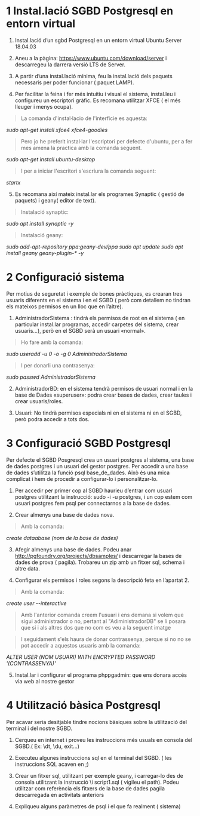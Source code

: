 # 1 Instal.lació SGBD Postgresql en entorn virtual

1. Instal.lació d’un sgbd Postgresql en un entorn virtual Ubuntu Server 18.04.03

2. Aneu a la pàgina: https://www.ubuntu.com/download/server i descarregeu la darrera versió LTS de Server.

3. A partir d’una instal.lació mínima, feu la instal.lació dels paquets necessaris per poder funcionar ( paquet LAMP).

4. Per facilitar la feina i fer més intuitiu i visual el sistema, instal.leu i configureu un escriptori gràfic. Es recomana utilitzar XFCE ( el més lleuger i menys ocupa).

>La comanda d'instal·lacio de l'interficie es aquesta:
 
*sudo apt-get install xfce4 xfce4-goodies*
>Pero jo he preferit instal·lar l'escriptori per defecte d'ubuntu, per a fer mes amena la practica amb la comanda seguent.

*sudo apt-get install ubuntu-desktop*
>I per a iniciar l'escritori s'escriura la comanda seguent:

*startx*

5. Es recomana així mateix instal.lar els programes Synaptic ( gestió de paquets) i geany( editor de text).

>Instalació synaptic:

*sudo apt install synaptic -y*
>Instalació geany:

*sudo add-apt-repository ppa:geany-dev/ppa*
*sudo apt update*
*sudo apt install geany geany-plugin-\* -y*



# 2 Configuració sistema

Per motius de seguretat i exemple de bones pràctiques, es crearan tres usuaris diferents en
el sistema i en el SGBD ( però com detallem no tindran els mateixos permisos en un lloc que en
l’altre).

1. AdministradorSistema : tindrà els permisos de root en el sistema ( en particular instal.lar programas, accedir carpetes del sistema, crear usuaris...), però en el SGBD serà un usuari «normal».

>Ho fare amb la comanda:

*sudo useradd -u 0 -o -g 0 AdministradorSistema*

>I per donarli una contrasenya:

*sudo passwd AdministradorSistema*

2. AdministradorBD: en el sistema tendrà permisos de usuari normal i en la base de Dades «superuser»: podra crear bases de dades, crear taules i crear usuaris/roles.

3. Usuari: No tindrà permisos especials ni en el sistema ni en el SGBD, però podra accedir a tots dos.

# 3 Configuració SGBD Postgresql

Per defecte el SGBD Posgresql crea un usuari postgres al sistema, una base de dades postgres i un usuari del gestor postgres. Per accedir a una base de dades s’utilitza la funció psql base_de_dades. Això és una mica complicat i hem de procedir a configurar-lo i personalitzar-lo.

1. Per accedir per primer cop al SGBD haurieu d’entrar com usuari postgres utilitzant la instrucció: sudo -i -u postgres, i un cop estem com usuari postgres fem psql per connectarnos a la base de dades.

2. Crear almenys una base de dades nova.

>Amb la comanda:

*create dataabase (nom de la base de dades)*


3. Afegir almenys una base de dades. Podeu anar http://pgfoundry.org/projects/dbsamples/ i descarregar la bases de dades de prova ( pagila). Trobareu un zip amb un fitxer sql, schema i altre data.

4. Configurar els permisos i roles segons la descripció feta en l’apartat 2.

>Amb la comanda:

*create user --interactive*

>Amb l'anterior comanda creem l'usuari i ens demana si volem que sigui administrador o no, pertant al "AdiministradorDB" se li posara que si i als altres dos que no com es veu a la seguent imatge

>I seguidament s'els haura de donar contrassenya, perque si no no se pot accedir a aquestos usuaris amb la comanda:

*ALTER USER (NOM USUARI) WITH ENCRYPTED PASSWORD '(CONTRASSENYA)'*


5. Instal.lar i configurar el programa phppgadmin: que ens donara accés via web al nostre gestor




# 4 Utilització bàsica Postgresql

Per acavar seria desitjable tindre nocions bàsiques sobre la utilització del terminal i
del nostre SGBD.

1. Cerqueu en internet i proveu les instruccions més usuals en consola del SGBD.( Ex: \dt, \du, exit...)

2. Executeu algunes instruccions sql en el terminal del SGBD. ( les instruccions SQL acaven en ;)

3. Crear un fitxer sql, utilitzant per exemple geany, i carregar-lo des de consola utilitzant la instrucció \i script1.sql ( vigileu el path). Podeu utilitzar com referència els fitxers de la base de dades pagila descarregada en activitats anteriors

4. Expliqueu alguns paràmetres de psql i el que fa realment ( sistema)
